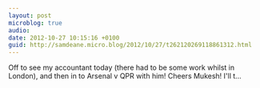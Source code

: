 ```yaml
---
layout: post
microblog: true
audio: 
date: 2012-10-27 10:15:16 +0100
guid: http://samdeane.micro.blog/2012/10/27/t262120269118861312.html
---
```

Off to see my accountant today (there had to be some work whilst in London), and then in to Arsenal v QPR with him! Cheers Mukesh! I'll t...
